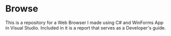 # Browse
This is a repository for a Web Browser I made using C# and WinForms App in Visual Studio. Included in it is a report that serves as a Developer's guide. 
